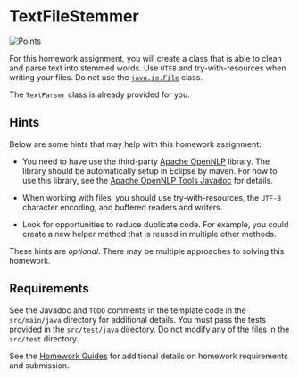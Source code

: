 TextFileStemmer
=================================================

![Points](../../blob/badges/points.svg)

For this homework assignment, you will create a class that is able to clean and parse text into stemmed words. Use `UTF8` and try-with-resources when writing your files. Do not use the [`java.io.File`](https://docs.oracle.com/en/java/javase/15/docs/api/java.base/java/io/File.html) class.

The `TextParser` class is already provided for you.

## Hints ##

Below are some hints that may help with this homework assignment:

  - You need to have use the third-party [Apache OpenNLP](http://opennlp.apache.org/) library. The library should be automatically setup in Eclipse by maven. For how to use this library, see the [Apache OpenNLP Tools Javadoc](https://opennlp.apache.org/docs/1.9.3/apidocs/opennlp-tools/index.html) for details.

  - When working with files, you should use try-with-resources, the `UTF-8` character encoding, and buffered readers and writers.

  - Look for opportunities to reduce duplicate code. For example, you could create a new helper method that is reused in multiple other methods.

These hints are *optional*. There may be multiple approaches to solving this homework.

## Requirements ##

See the Javadoc and `TODO` comments in the template code in the `src/main/java` directory for additional details. You must pass the tests provided in the `src/test/java` directory. Do not modify any of the files in the `src/test` directory.

See the [Homework Guides](https://usf-cs212-spring2021.github.io/guides/homework/) for additional details on homework requirements and submission.
